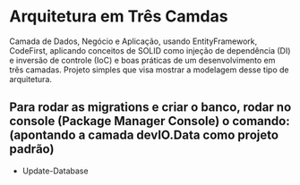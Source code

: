 # Arquitetura em Três Camdas

Camada de Dados, Negócio e Aplicação, usando EntityFramework, CodeFirst, aplicando conceitos de SOLID como injeção de dependência (DI) e inversão de controle (IoC) e boas práticas de um desenvolvimento em três camadas.
Projeto simples que visa mostrar a modelagem desse tipo de arquitetura.

## Para rodar as migrations e criar o banco, rodar no console (Package Manager Console) o comando: (apontando a camada devIO.Data como projeto padrão)
- Update-Database
